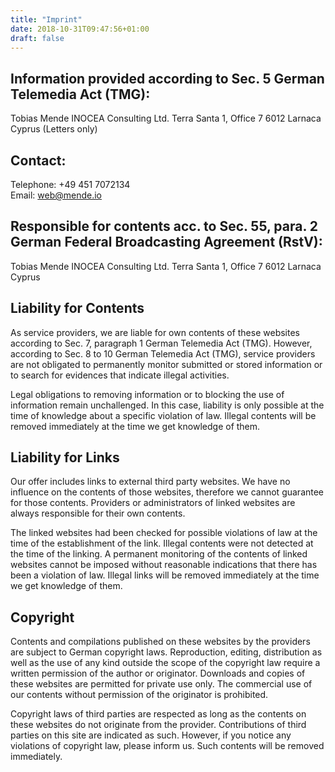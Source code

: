 ```yaml
---
title: "Imprint"
date: 2018-10-31T09:47:56+01:00
draft: false
---
```


## Information provided according to Sec. 5 German Telemedia Act (TMG):

Tobias Mende
INOCEA Consulting Ltd.
Terra Santa 1, Office 7
6012 Larnaca
Cyprus
(Letters only)

## Contact:

Telephone: +49 451 7072134  
Email: web@mende.io

## Responsible for contents acc. to Sec. 55, para. 2 German Federal Broadcasting Agreement (RstV):

Tobias Mende
INOCEA Consulting Ltd.
Terra Santa 1, Office 7
6012 Larnaca
Cyprus

## Liability for Contents

As service providers, we are liable for own contents of these websites according to Sec. 7, paragraph 1 German Telemedia Act (TMG). However, according to Sec. 8 to 10 German Telemedia Act (TMG), service providers are not obligated to permanently monitor submitted or stored information or to search for evidences that indicate illegal activities.

Legal obligations to removing information or to blocking the use of information remain unchallenged. In this case, liability is only possible at the time of knowledge about a specific violation of law. Illegal contents will be removed immediately at the time we get knowledge of them.

## Liability for Links

Our offer includes links to external third party websites. We have no influence on the contents of those websites, therefore we cannot guarantee for those contents. Providers or administrators of linked websites are always responsible for their own contents.

The linked websites had been checked for possible violations of law at the time of the establishment of the link. Illegal contents were not detected at the time of the linking. A permanent monitoring of the contents of
linked websites cannot be imposed without reasonable indications that there has been a violation of law. Illegal links will be removed immediately at the time we get knowledge of them.

## Copyright

Contents and compilations published on these websites by the providers are subject to German copyright laws. Reproduction, editing, distribution as well as the use of any kind outside the scope of the copyright law require a written permission of the author or originator. Downloads and copies of these websites are permitted for private use only.
The commercial use of our contents without permission of the originator is prohibited.

Copyright laws of third parties are respected as long as the contents on these websites do not originate from the provider. Contributions of third parties on this site are indicated as such. However, if you notice any violations of copyright law, please inform us. Such contents will be removed immediately.